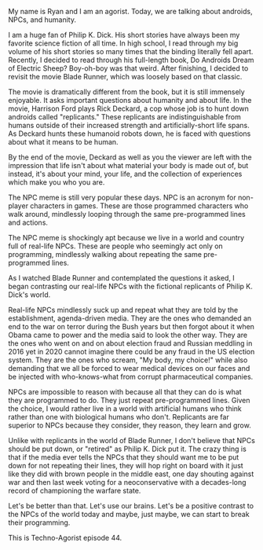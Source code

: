 My name is Ryan and I am an agorist. Today, we are talking about androids, NPCs, and humanity.

I am a huge fan of Philip K. Dick. His short stories have always been my favorite science fiction of all time. In high school, I read through my big volume of his short stories so many times that the binding literally fell apart. Recently, I decided to read through his full-length book, Do Androids Dream of Electric Sheep? Boy-oh-boy was that weird. After finishing, I decided to revisit the movie Blade Runner, which was loosely based on that classic.

The movie is dramatically different from the book, but it is still immensely enjoyable. It asks important questions about humanity and about life. In the movie, Harrison Ford plays Rick Deckard, a cop whose job is to hunt down androids called "replicants." These replicants are indistinguishable from humans outside of their increased strength and artificially-short life spans. As Deckard hunts these humanoid robots down, he is faced with questions about what it means to be human.

By the end of the movie, Deckard as well as you the viewer are left with the impression that life isn't about what material your body is made out of, but instead, it's about your mind, your life, and the collection of experiences which make you who you are.

The NPC meme is still very popular these days. NPC is an acronym for non-player characters in games. These are those programmed characters who walk around, mindlessly looping through the same pre-programmed lines and actions.

The NPC meme is shockingly apt because we live in a world and country full of real-life NPCs. These are people who seemingly act only on programming, mindlessly walking about repeating the same pre-programmed lines.

As I watched Blade Runner and contemplated the questions it asked, I began contrasting our real-life NPCs with the fictional replicants of Philip K. Dick's world.

Real-life NPCs mindlessly suck up and repeat what they are told by the establishment, agenda-driven media. They are the ones who demanded an end to the war on terror during the Bush years but then forgot about it when Obama came to power and the media said to look the other way. They are the ones who went on and on about election fraud and Russian meddling in 2016 yet in 2020 cannot imagine there could be any fraud in the US election system. They are the ones who scream, "My body, my choice!" while also demanding that we all be forced to wear medical devices on our faces and be injected with who-knows-what from corrupt pharmaceutical companies.

NPCs are impossible to reason with because all that they can do is what they are programmed to do. They just repeat pre-programmed lines. Given the choice, I would rather live in a world with artificial humans who think rather than one with biological humans who don't. Replicants are far superior to NPCs because they consider, they reason, they learn and grow.

Unlike with replicants in the world of Blade Runner, I don't believe that NPCs should be put down, or "retired" as Philip K. Dick put it. The crazy thing is that if the media ever tells the NPCs that they should want me to be put down for not repeating their lines, they will hop right on board with it just like they did with brown people in the middle east, one day shouting against war and then last week voting for a neoconservative with a decades-long record of championing the warfare state.

Let's be better than that. Let's use our brains. Let's be a positive contrast to the NPCs of the world today and maybe, just maybe, we can start to break their programming.

This is Techno-Agorist episode 44.

